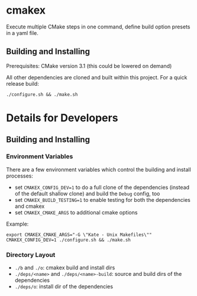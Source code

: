 # cmakex

Execute multiple CMake steps in one command, define build option presets in a
yaml file.

## Building and Installing

Prerequisites: CMake version 3.1 (this could be lowered on demand)

All other dependencies are cloned and built within this project.
For a quick release build:

    ./configure.sh && ./make.sh

# Details for Developers

## Building and Installing

### Environment Variables

There are a few environment variables which control the building and install
processes:

- set `CMAKEX_CONFIG_DEV=1` to do a full clone of the dependencies (instead of
  the default shallow clone) and build the `Debug` config, too
- set `CMAKEX_BUILD_TESTING=1` to enable testing for both the dependencies and
  cmakex
- set `CMAKEX_CMAKE_ARGS` to additional cmake options

Example:

    export CMAKEX_CMAKE_ARGS="-G \"Kate - Unix Makefiles\""
    CMAKEX_CONFIG_DEV=1 ./configure.sh && ./make.sh

### Directory Layout

- `./b` and `./o`: cmakex build and install dirs
- `./deps/<name>` and `./deps/<name>-build`: source and build dirs of the
  dependencies
- `./deps/o`: install dir of the dependencies

